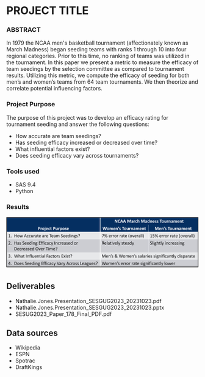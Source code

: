 # PROJECT TITLE

### __ABSTRACT__
In 1979 the NCAA men's basketball tournament (affectionately known as March Madness) began seeding teams with ranks 1 through 10 into four regional categories. Prior to this time, no ranking of teams was utilized in the tournament. In this paper we present a metric to measure the efficacy of team seedings by the selection committee as compared to tournament results. Utilizing this metric, we compute the efficacy of seeding for both men’s and women’s teams from 64 team tournaments. We then theorize and correlate potential influencing factors. 

### __Project Purpose__    
The purpose of this project was to develop an efficacy rating for tournament seeding and answer the following questions:
* How accurate are team seedings?
* Has seeding efficacy increased or decreased over time?
* What influential factors exist?
* Does seeding efficacy vary across tournaments?

### __Tools used__     
* SAS 9.4  
* Python

### __Results__    

![Results Table](https://github.com/njones738/An-Efficacy-Rating-for-March-Madness-Tournament-Seeding/blob/main/data/results%20table.png)

## Deliverables

* Nathalie.Jones.Presentation_SESGUG2023_20231023.pdf
* Nathalie.Jones.Presentation_SESGUG2023_20231023.pptx
* SESUG2023_Paper_178_Final_PDF.pdf

## Data sources

* Wikipedia
* ESPN
* Spotrac
* DraftKings